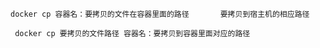 ```
docker cp 容器名：要拷贝的文件在容器里面的路径       要拷贝到宿主机的相应路径 
```

```
 docker cp 要拷贝的文件路径 容器名：要拷贝到容器里面对应的路径
```